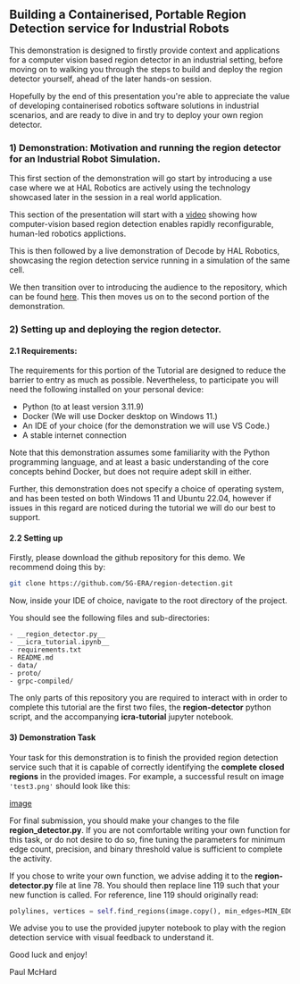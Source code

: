 ## Building a Containerised, Portable Region Detection service for Industrial Robots

This demonstration is designed to firstly provide context and applications for a computer vision based region detector in an industrial setting, before moving on to walking you through the steps to build and deploy the region detector yourself, ahead of the later hands-on session.

Hopefully by the end of this presentation you're able to appreciate the value of developing containerised robotics software solutions in industrial scenarios, and are ready to dive in and try to deploy your own region detector.

### 1) Demonstration: Motivation and running the region detector for an Industrial Robot Simulation.

This first section of the demonstration will go start by introducing a use case where we at HAL Robotics are actively using the technology showcased later in the session in a real world application. 

This section of the presentation will start with a [video](https://drive.google.com/file/d/1qmtNsb_9QID7kQLCN4q-YTQn3BLbD1N-/view?usp=drive_link) showing how computer-vision based region detection enables rapidly reconfigurable, human-led robotics applictions. 

This is then followed by a live demonstration of Decode by HAL Robotics, showcasing the region detection service running in a simulation of the same cell.

We then transition over to introducing the audience to the repository, which can be found [here](https://github.com/5G-ERA/region-detection). This then moves us on to the second portion of the demonstration.

### 2) Setting up and deploying the region detector.

#### 2.1 Requirements:
The requirements for this portion of the Tutorial are designed to reduce the barrier to entry as much as possible. Nevertheless, to participate you will need the following installed on your personal device:
- Python (to at least version 3.11.9)
- Docker (We will use Docker desktop on Windows 11.)
- An IDE of your choice (for the demonstration we will use VS Code.)
- A stable internet connection

Note that this demonstration assumes some familiarity with the Python programming language, and at least a basic understanding of the core concepts behind Docker, but does not require adept skill in either.

Further, this demonstration does not specify a choice of operating system, and has been tested on both Windows 11 and Ubuntu 22.04, however if issues in this regard are noticed during the tutorial we will do our best to support.

#### 2.2 Setting up

Firstly, please download the github repository for this demo. We recommend doing this by:

```bash
git clone https://github.com/5G-ERA/region-detection.git
```

Now, inside your IDE of choice, navigate to the root directory of the project.

You should see the following files and sub-directories:
```
- __region_detector.py__
- __icra_tutorial.ipynb__
- requirements.txt
- README.md
- data/
- proto/
- grpc-compiled/
```
The only parts of this repository you are required to interact with in order to complete this tutorial are the first two files, the __region-detector__ python script, and the accompanying __icra-tutorial__ jupyter notebook.

#### 3) Demonstration Task

Your task for this demonstration is to finish the provided region detection service such that it is capable of correctly identifying the __complete closed regions__ in the provided images. For example, a successful result on image ``'test3.png'`` should look like this:

[image](../Workshops/Imgs/region_detection.png)

For final submission, you should make your changes to the file __region_detector.py__. If you are not comfortable writing your own function for this task, or do not desire to do so, fine tuning the parameters for minimum edge count, precision, and binary threshold value is sufficient to complete the activity.

If you chose to write your own function, we advise adding it to the __region-detector.py__ file at line 78. You should then replace line 119 such that your new function is called. For reference, line 119 should originally read:
```python
polylines, vertices = self.find_regions(image.copy(), min_edges=MIN_EDGES, precision=PRECISION, binaryThreshold=THRESHOLD) 
```

We advise you to use the provided jupyter notebook to play with the region detection service with visual feedback to understand it. 

Good luck and enjoy!

Paul McHard